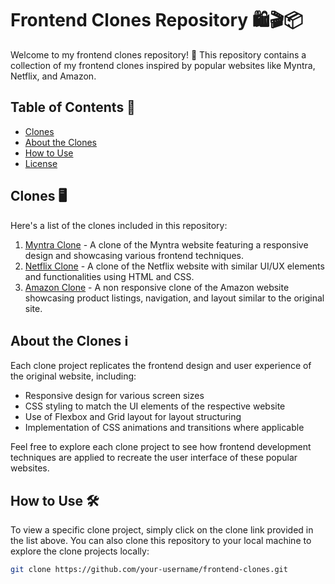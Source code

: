 # Frontend Clones Repository 🛍️🎬📦

Welcome to my frontend clones repository! 🚀 This repository contains a collection of my frontend clones inspired by popular websites like Myntra, Netflix, and Amazon.

## Table of Contents 📜

- [Clones](#clones)
- [About the Clones](#about-the-clones)
- [How to Use](#how-to-use)
- [License](#license)

## Clones 🖥️

Here's a list of the clones included in this repository:

1. [Myntra Clone](https://myntra-clone-by-isaar.netlify.app/) - A clone of the Myntra website featuring a responsive design and showcasing various frontend techniques.
2. [Netflix Clone](https://netflix-clone-by-isaar.netlify.app/) - A clone of the Netflix website with similar UI/UX elements and functionalities using HTML and CSS.
3. [Amazon Clone](https://amazonclone-by-isaar.netlify.app) - A non responsive clone of the Amazon website showcasing product listings, navigation, and layout similar to the original site.
   <!-- Add more clones as needed -->

## About the Clones ℹ️

Each clone project replicates the frontend design and user experience of the original website, including:

- Responsive design for various screen sizes
- CSS styling to match the UI elements of the respective website
- Use of Flexbox and Grid layout for layout structuring
- Implementation of CSS animations and transitions where applicable

Feel free to explore each clone project to see how frontend development techniques are applied to recreate the user interface of these popular websites.

## How to Use 🛠️

To view a specific clone project, simply click on the clone link provided in the list above. You can also clone this repository to your local machine to explore the clone projects locally:

```bash
git clone https://github.com/your-username/frontend-clones.git
